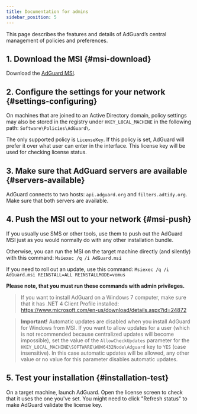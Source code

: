 ```yaml
---
title: Documentation for admins
sidebar_position: 5
---
```


This page describes the features and details of AdGuard’s central management of policies and preferences. 

## 1. Download the MSI {#msi-download}

Download the [AdGuard MSI](https://cdn.adguard.com/public/Windows/AdGuard.msi).

## 2. Configure the settings for your network {#settings-configuring}

On machines that are joined to an Active Directory domain, policy settings may also be stored in the registry under `HKEY_LOCAL_MACHINE` in the following path: `Software\Policies\AdGuard\`.

The only supported policy is `LicenseKey`. If this policy is set, AdGuard will prefer it over what user can enter in the interface. This license key will be used for checking license status.

## 3. Make sure that AdGuard servers are available {#servers-available}

AdGuard connects to two hosts: `api.adguard.org` and `filters.adtidy.org`. Make sure that both servers are available.

## 4. Push the MSI out to your network {#msi-push}

If you usually use SMS or other tools, use them to push out the AdGuard MSI just as you would normally do with any other installation bundle.

Otherwise, you can run the MSI on the target machine directly (and silently) with this command:
`Msiexec /q /i AdGuard.msi`

If you need to roll out an update, use this command:
`Msiexec /q /i AdGuard.msi REINSTALL=ALL REINSTALLMODE=vomus`

**Please note, that you must run these commands with admin privileges.**

> If you want to install AdGuard on a Windows 7 computer, make sure that it has .NET 4 Client Profile installed: https://www.microsoft.com/en-us/download/details.aspx?id=24872

>**Important!** Automatic updates are disabled when you install AdGuard for Windows from MSI. If you want to allow updates for a user (which is not recommended because centralized updates will become impossible), set the value of the `AllowCheckUpdates` parameter for the `HKEY_LOCAL_MACHINE\SOFTWARE\WOW6432Node\Adguard` key to `YES` (case insensitive). In this case automatic updates will be allowed, any other value or no value for this parameter disables automatic updates.

## 5. Test your installation {#installation-test}

On a target machine, launch AdGuard. Open the license screen to check that it uses the one you've set. You might need to click "Refresh status" to make AdGuard validate the license key.